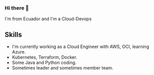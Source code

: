 ### Hi there 👋

<!--
**rwyepez/rwyepez** is a ✨ _special_ ✨ repository because its `README.md` (this file) appears on your GitHub profile.

Here are some ideas to get you started:

- 🔭 I’m currently working on ...
- 🌱 I’m currently learning ...
- 👯 I’m looking to collaborate on ...
- 🤔 I’m looking for help with ...
- 💬 Ask me about ...
- 📫 How to reach me: ...
- 😄 Pronouns: ...
- ⚡ Fun fact: ...
-->
I'm from Ecuador and I'm a Cloud-Devops 

## Skills

* I'm currently working as a Cloud Engineer with AWS, OCI, learning Azure.
* Kubernetes, Terraform, Docker.
* Some Java and Python coding.
* Sometimes leader and sometimes member team.

## 
